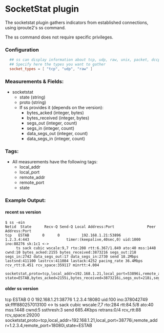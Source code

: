 # SocketStat plugin

The socketstat plugin gathers indicators from established connections, using iproute2's ss command.

The ss command does not require specific privileges.

### Configuration

```toml
  ## ss can display information about tcp, udp, raw, unix, packet, dccp and sctp sockets
  ## Specify here the types you want to gather
  socket_types = [ "tcp", "udp", "raw" ]
```

### Measurements & Fields:

- socketstat
    - state (string)
    - proto (string)
    - If ss provides it (depends on the version):
        - bytes_acked (integer, bytes)
        - bytes_received (integer, bytes)
        - segs_out (integer, count)
        - segs_in (integer, count)
        - data_segs_out (integer, count)
        - data_segs_in (integer, count)

### Tags:

- All measurements have the following tags:
    - local_addr
    - local_port
    - remote_addr
    - remote_port
    - state
 
### Example Output:

#### recent ss version

```
$ ss -ein
Netid  State      Recv-Q Send-Q Local Address:Port               Peer Address:Port              
tcp   ESTAB      0      0          192.168.1.21:53896                  1.2.3.4:443                 timer:(keepalive,40sec,0) uid:1000 ino:88276 sk:1c1 <->
	 ts sack cubic wscale:9,7 rto:208 rtt:6.367/1.849 ato:40 mss:1448 cwnd:10 bytes_acked:2155 bytes_received:3873216 segs_out:218 segs_in:2742 data_segs_out:17 data_segs_in:2730 send 18.2Mbps lastsnd:411100 lastrcv:411084 lastack:4252 pacing_rate 36.4Mbps rcv_rtt:8.451 rcv_space:359117 minrtt:4.004
```

```$ ./telegraf --config telegraf.conf --input-filter socketstat --test
socketstat,proto=tcp,local_addr=192.168.1.21,local_port=53896i,remote_addr=1.2.3.4,remote_port=443i state=ESTAB,bytes_acked=2155i,bytes_received=3873216i,segs_out=218i,segs_in=2742i,data_segs_out=17i,data_segs_in=2730i
```

#### older ss version

tcp   ESTAB      0      0                                                  192.168.1.21:38776                                           1.2.3.4:18080  uid:100 ino:378042749 sk:ffff880257013100 <->
	 ts sack cubic wscale:7,7 rto:284 rtt:84.5/8 ato:40 mss:1448 cwnd:5 ssthresh:3 send 685.4Kbps retrans:0/4 rcv_rtt:88 rcv_space:29200
socketstat,proto=tcp,local_addr=192.168.1.21,local_port=38776i,remote_addr=1.2.3.4,remote_port=18080i,state=ESTAB
